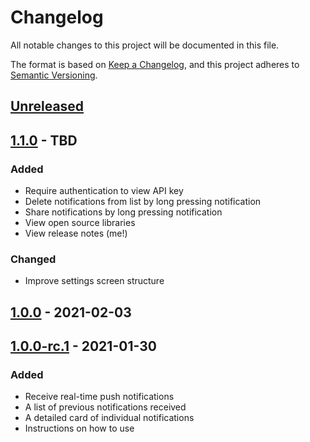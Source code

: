 # Changelog
All notable changes to this project will be documented in this file.

The format is based on [Keep a Changelog](https://keepachangelog.com/en/1.0.0/),
and this project adheres to [Semantic Versioning](https://semver.org/spec/v2.0.0.html).

## [Unreleased]

## [1.1.0] - TBD
### Added
- Require authentication to view API key
- Delete notifications from list by long pressing notification
- Share notifications by long pressing notification
- View open source libraries
- View release notes (me!)

### Changed
- Improve settings screen structure

## [1.0.0] - 2021-02-03
## [1.0.0-rc.1] - 2021-01-30
### Added
- Receive real-time push notifications
- A list of previous notifications received
- A detailed card of individual notifications
- Instructions on how to use

[Unreleased]: https://github.com/adriancleung/pushie/compare/v1.1.0...HEAD
[1.1.0]: https://github.com/adriancleung/pushie/compare/v1.0.0...v1.1.0
[1.0.0]: https://github.com/adriancleung/pushie/compare/v1.0.0-rc.1...v1.0.0
[1.0.0-rc.1]: https://github.com/adriancleung/pushie/releases/tag/v1.0.0-rc.1
